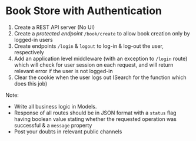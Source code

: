 # Book Store with Authentication

1. Create a REST API server (No UI)
2. Create a *protected endpoint* `/book/create` to allow book creation only by logged-in users
3. Create endpoints `/login` & `logout` to log-in & log-out the user, respectively
4. Add an application level middleware (with an exception to `/login` route) which will check for user session on each request, and will return relevant error if the user is not logged-in
5. Clear the cookie when the user logs out (Search for the function which does this job)

Note: 
- Write all business logic in Models.
- Response of all routes should be in JSON format with a `status` flag having boolean value stating whether the requested operation was successful & a `message` property
- Post your doubts in relevant public channels
